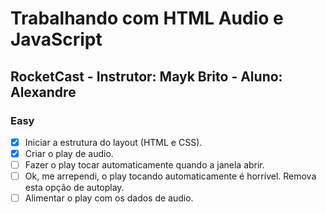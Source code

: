 # Trabalhando com HTML Audio e JavaScript

## RocketCast - Instrutor: Mayk Brito - Aluno: Alexandre

### Easy

- [x] Iniciar a estrutura do layout (HTML e CSS).
- [x] Criar o play de audio.
- [ ] Fazer o play tocar automaticamente quando a janela abrir.
- [ ] Ok, me arrependi, o play tocando automaticamente é horrível. Remova esta opção de autoplay.
- [ ] Alimentar o play com os dados de audio.

